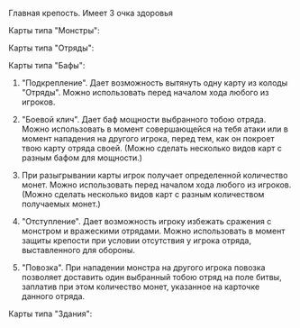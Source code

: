 Главная крепость. Имеет 3 очка здоровья

Карты типа "Монстры":

Карты типа "Отряды":

Карты типа "Бафы":

1. "Подкрепление". Дает возможность вытянуть одну карту из колоды "Отряды". Можно использовать перед началом хода любого из игроков.

2. "Боевой клич". Дает баф мощности выбранного тобою отряда. Можно использовать в момент совершающейся на тебя атаки или в момент нападения на другого игрока, перед тем, как он покроет твою карту отряда своей. (Можно сделать несколько видов карт с разным бафом для мощности.)

3. При разыгрывании карты игрок получает определенной количество монет. Можно использовать перед началом хода любого из игроков. (Можно сделать несколько видов карт с разным количеством получаемых монет.)

4. "Отступление". Дает возможность игроку избежать сражения с монстром и вражескими отрядами. Можно использовать в момент защиты крепости при условии отсутствия у игрока отряда, выставленного для обороны.

5. "Повозка". При нападении монстра на другого игрока повозка позволяет доставить один выбранный тобою отряд на поле битвы, заплатив при этом количество монет, указанное на карточке данного отряда.

Карты типа "Здания":